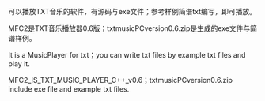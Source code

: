 可以播放TXT音乐的软件，有源码与exe文件；参考样例简谱txt编写，即可播放。

MFC2是TXT音乐播放器0.6版；txtmusicPCversion0.6.zip是生成的exe文件与简谱样例。

It is a MusicPlayer for txt；you can write txt files by example txt files and play it.

MFC2_IS_TXT_MUSIC_PLAYER_C++_v0.6；txtmusicPCversion0.6.zip include exe file and example txt files. 
